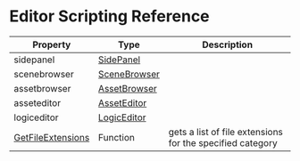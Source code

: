 # Editor Scripting Reference


| Property | Type | Description |
|---|---|---|
| sidepanel | [SidePanel](SidePanel.md) |  |
| scenebrowser | [SceneBrowser](SceneBrowser.md) | |
| assetbrowser | [AssetBrowser](AssetBrowser.md) | |
| asseteditor | [AssetEditor](AssetEditor.md) | |
| logiceditor | [LogicEditor](LogicEditor.md) | |
| [GetFileExtensions](GetFileExtensions.md) | Function | gets a list of file extensions for the specified category |

